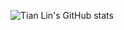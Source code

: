 ![Tian Lin's GitHub stats](https://github-readme-stats.vercel.app/api?username=TianLin0509&count_private=true&show_icons=true&hide=contribs,prs)
